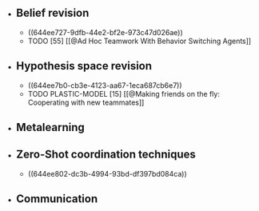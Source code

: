 - ## Belief revision
	- ((644ee727-9dfb-44e2-bf2e-973c47d026ae))
	- TODO [55] [[@Ad Hoc Teamwork With Behavior Switching Agents]]
- ## Hypothesis space revision
	- ((644ee7b0-cb3e-4123-aa67-1eca687cb6e7))
	- TODO PLASTIC-MODEL [15] [[@Making friends on the fly: Cooperating with new teammates]]
- ## Metalearning
- ## Zero-Shot coordination techniques
	- ((644ee802-dc3b-4994-93bd-df397bd084ca))
- ## Communication